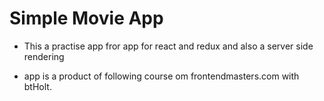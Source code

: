 # Simple Movie App

- This a practise app fror app for react and redux and also a server side rendering

- app is a product of following course om frontendmasters.com with btHolt.

